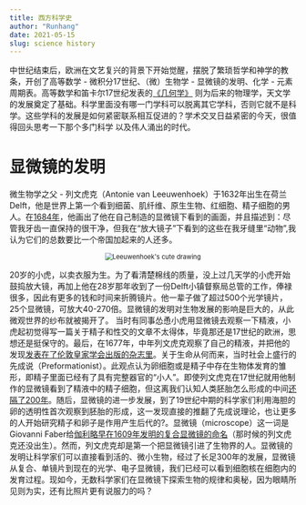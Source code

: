 ```yaml
---
title: 西方科学史
author: "Runhang"
date: 2021-05-15
slug: science history
---
```


中世纪结束后，欧洲在文艺复兴的背景下开始觉醒，摆脱了繁琐哲学和神学的教条，开创了高等数学 - 微积分17世纪、（微）生物学 - 显微镜的发明、化学 - 元素周期表。高等数学和笛卡尔17世纪发表的[《几何学》](https://baike.baidu.com/item/%E7%AC%9B%E5%8D%A1%E5%B0%94/85475?fromtitle=%E7%AC%9B%E5%8D%A1%E5%84%BF&fromid=156583)
则为后来的物理学，天文学的发展奠定了基础。科学里面没有哪一门学科可以脱离其它学科，否则它就不是科学。这些学科的发展是如何紧密联系相互促进的？学术交叉日益紧密的今天，很值得回头思考一下那个多门科学
以及伟人涌出的时代。


# 显微镜的发明

微生物学之父 - 列文虎克（Antonie van Leeuwenhoek）于1632年出生在荷兰Delft，他是世界上第一个看到细菌、肌纤维、原生生物、红细胞、精子细胞的男人。在[1684年](https://www.youtube.com/watch?v=laeowpY5WPE&t=12s)，他画出了他在自己制造的显微镜下看到的画面，并且描述到：尽管我牙齿一直保持的很干净，但我在“放大镜子”下看到的这些在我牙缝里“动物”,我认为它们的总数要比一个帝国加起来的人还多。

<center>
<img src="/cn/Website_pics/leeuwenhoek.png" alt="Leeuwenhoek's cute drawing" style="zoom:80%;" />
</center>

20岁的小虎，以卖衣服为生。为了看清楚棉线的质量，没上过几天学的小虎开始鼓捣放大镜，再加上他在28岁那年收到了一份Delft小镇督察局总管的工作，俸禄很多，因此有更多的钱和时间来折腾镜片。他一辈子做了超过500个光学镜片，25个显微镜，可放大40-270倍。显微镜的发明对生物发展的影响是巨大的，从此微观世界的纱布就被揭开了。 当时有同事怂恿小虎用显微镜去观察一下精液，小虎起初觉得写一篇关于精子和性交的文章不太得体，毕竟那还是17世纪的欧洲，思想还是挺保守的。最后，在1677年，中年列文虎克观察了自己的精液，并把他的发现[发表在了伦敦皇家学会出版的杂志里](https://archive.org/details/philtrans01261904)。关于生命从何而来，当时社会上盛行的先成说（Preformationist）。此观点认为卵细胞或是精子中存在生物体发育的雏形，即精子里面已经有了具有完整器官的“小人”。即使列文虎克在17世纪就用他制作的显微镜看到了精液中的精子细胞，但这离我们认知人类胚胎怎么形成的中间[还隔了200年](https://www.smithsonianmag.com/science-nature/scientists-finally-unravel-mysteries-sperm-180963578/)。随后，显微镜的进一步发展，到了19世纪中期的科学家们利用海胆的卵的透明性首次观察到胚胎的形成，这一发现直接的推翻了先成说理论，也让更多的人开始研究精子和卵子是作用产生后代的?。显微镜（microscope）这一词是Giovanni Faber给[伽利略早在1609年发明的复合显微镜的命名](https://www.ncbi.nlm.nih.gov/pmc/articles/PMC4422127/)（那时候的列文虎克还没出生）。然而，列文虎克却是第一个把显微镜引进了生物界的人。显微镜的发明让科学家们可以直接看到活的、微小生物，经过了长足300年的发展，显微镜从复合、单镜片到现在的光学、电子显微镜，我们已经可以看到细胞核在细胞内的发育过程。现如今，无数科学家们在显微镜下探索生物的规律和奥秘，因为眼睛所见则为实，还有比照片更有说服力的吗？
